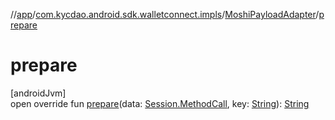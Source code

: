 //[app](../../../index.md)/[com.kycdao.android.sdk.walletconnect.impls](../index.md)/[MoshiPayloadAdapter](index.md)/[prepare](prepare.md)

# prepare

[androidJvm]\
open override fun [prepare](prepare.md)(data: [Session.MethodCall](../../com.kycdao.android.sdk.walletconnect/-session/-method-call/index.md), key: [String](https://kotlinlang.org/api/latest/jvm/stdlib/kotlin/-string/index.html)): [String](https://kotlinlang.org/api/latest/jvm/stdlib/kotlin/-string/index.html)
